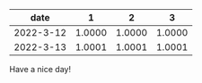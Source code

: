 | date | 1 | 2 | 3 |
|------|-----|-----|-----|
| 2022-3-12 | 1.0000 | 1.0000 | 1.0000 |
| 2022-3-13 | 1.0001 | 1.0001 | 1.0001 |

Have a nice day!

